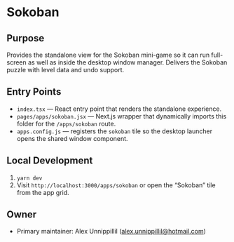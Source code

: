 # Sokoban

## Purpose
Provides the standalone view for the Sokoban mini-game so it can run full-screen as well as inside the desktop window manager. Delivers the Sokoban puzzle with level data and undo support.

## Entry Points
- `index.tsx` — React entry point that renders the standalone experience.
- `pages/apps/sokoban.jsx` — Next.js wrapper that dynamically imports this folder for the `/apps/sokoban` route.
- `apps.config.js` — registers the `sokoban` tile so the desktop launcher opens the shared window component.

## Local Development
1. `yarn dev`
2. Visit `http://localhost:3000/apps/sokoban` or open the “Sokoban” tile from the app grid.

## Owner
- Primary maintainer: Alex Unnippillil (alex.unnippillil@hotmail.com)
